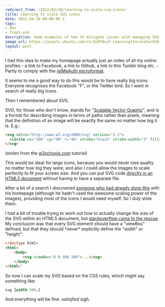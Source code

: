 ```yaml
---
redirect_from: /2012/04/10/learning-to-scale-svg-icons/
title: Learning to scale SVG icons
date: 2012-04-10 00:00:00 Z
tags:
- dev
- front-end
description: Some examples of how to mitigate issues with managing SVG icons in mark-up.
image_url: https://assets.ubuntu.com/v1/3e978ca7-Learning+to+scale+SVG+icons.svg?w=230&h=160&mode=fill&bg=0000
layout: post
---
```


I had this idea to make my homepage actually just an index of all my online profiles - a link to Facebook, a link to Github, a link to this Tumblr blog etc. - Partly to comply with the [relMeAuth microformat](http://microformats.org/wiki/RelMeAuth).

It seems to me a good way to do this would be to have really big icons. Everyone recognises the Facebook "F", or the Twitter bird. So I went in search of really big Icons.

Then I remembered about SVG.

SVG, for those who don't know, stands for "[Scalable Vector Graphic](http://en.wikipedia.org/wiki/Scalable_Vector_Graphics)", and is a format for describing images in terms of paths rather than pixels, meaning that the definition of an image will be exactly the same no matter how big it is. E.g.:

``` html
<svg xmlns="http://www.w3.org/2000/svg" version="1.1">
  <circle cx="100" cy="50" r="40" stroke="black" stroke-width="2" fill="red" />
</svg>
```
(stolen from the [w3schools.com](http://www.w3schools.com/svg/default.asp) tutorial)

This would be ideal for large icons, because you would never lose
quality no matter how big they were, and also I could allow the images
to scale perfectly to fit your screen size. And you can put SVG code
[directly in an HTML5 document](http://www.tutorialspoint.com/html5/html5_svg.htm) without having to have a separate
file.

After a bit of a search I discovered [someone who had already done
this](http://nikalyuk.in/) with his homepage (although he hadn't used the awesome scaling
power of the images), providing most of the icons I would need myself.
So I duly stole them.

I had a bit of trouble trying to work out how to actually change the
size of the SVG within an HTML5 document, but [stackoverflow came to the
rescue](http://stackoverflow.com/questions/8515524/how-do-i-scale-an-svg-polygon-in-ems). My conclusion was that every SVG element should have a
"viewBox" defined, but that they should \*never\* explicitly define the
"width" or "height":

``` html
<!doctype html>
<html>
    <body>
        <svg viewBox="0 0 100 100">...</svg>
    </body>
</html>`
```

So now I can scale my SVG based on the CSS rules, which might say
something like:

``` css
svg {width:30%;}
```

And everything will be fine. *satisfied sigh*.